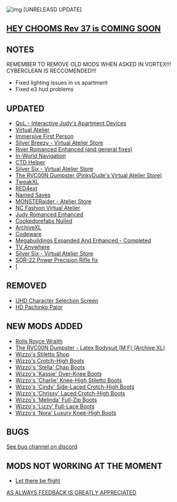 ![img](https://s11.gifyu.com/images/Cuty-od-Dreams-Logo-YellowUP.png)
[UNRELEASD UPDATE]

[HEY CHOOMS Rev 37 is COMING SOON ](https://)
-

NOTES
-

REMEMBER TO REMOVE OLD MODS WHEN ASKED IN VORTEX!!! 
CYBERCLEAN IS RECCOMENDED!!!
- Fixed lighting issues in vs apartment
- Fixed e3 hud problems

UPDATED
-

- [QoL - Interactive Judy's Apartment Devices](https://www.nexusmods.com/cyberpunk2077/mods/8099)
- [Virtual Atelier](https://www.nexusmods.com/cyberpunk2077/mods/2987)
- [Immersive First Person](https://www.nexusmods.com/cyberpunk2077/mods/2675?tab=description)
- [Silver Breezy - Virtual Atelier Store](https://www.nexusmods.com/cyberpunk2077/mods/7773?tab=description)
- [River Romanced Enhanced (and general fixes)](https://www.nexusmods.com/cyberpunk2077/mods/4870)
- [In-World Navigation](https://www.nexusmods.com/cyberpunk2077/mods/4583)
- [CTD Helper](https://www.nexusmods.com/cyberpunk2077/mods/5205)
- [Silver Six - Virtual Atelier Store](https://www.nexusmods.com/cyberpunk2077/mods/7032)
- [The RVC00N Dumpster (PinkyDude's Virtual Atelier Store)](https://www.nexusmods.com/cyberpunk2077/mods/5802?tab=description)
- [TweakXL](https://www.nexusmods.com/cyberpunk2077/mods/4197)
- [RED4ext](https://www.nexusmods.com/cyberpunk2077/mods/2380x)
- [Named Saves](https://www.nexusmods.com/cyberpunk2077/mods/4521x)
- [MONSTERaider - Atelier Store](https://www.nexusmods.com/cyberpunk2077/mods/7269)
- [NC Fashion Virtual Atelier](https://www.nexusmods.com/cyberpunk2077/mods/4805)
- [Judy Romanced Enhanced](https://www.nexusmods.com/cyberpunk2077/mods/4508)
- [Cookedprefabs Nulled](https://www.nexusmods.com/cyberpunk2077/mods/4789x)
- [ArchiveXL](https://www.nexusmods.com/cyberpunk2077/mods/4198?tab=descriptionx)
- [Codeware](https://www.nexusmods.com/cyberpunk2077/mods/7780x)
- [Megabuildings Expanded And Enhanced - Completed](https://www.nexusmods.com/cyberpunk2077/mods/7355?tab=description)
- [TV Anywhere](https://www.nexusmods.com/cyberpunk2077/mods/8162)
- [Silver Six - Virtual Atelier Store](https://www.nexusmods.com/cyberpunk2077/mods/7032)
- [SOR-22 Power Precision Rifle fix](https://www.nexusmods.com/cyberpunk2077/mods/8481)
- [

REMOVED
-

- [UHD Character Selection Screen](https://www.nexusmods.com/cyberpunk2077/mods/8119)
- [HD Pachinko Palor](https://www.nexusmods.com/cyberpunk2077/mods/8123)

NEW MODS ADDED 
-

- [Rolls Royce Wraith](https://www.nexusmods.com/cyberpunk2077/mods/8618?tab=description)
- [The RVC00N Dumpster - Latex Bodysuit (M F) (Archive XL)](https://www.nexusmods.com/cyberpunk2077/mods/8636?tab=descriptionx)
- [Wizzo's Stiletto Shop](https://www.nexusmods.com/cyberpunk2077/mods/7878?tab=description)
- [Wizzo's Crotch-High Boots](https://www.nexusmods.com/cyberpunk2077/mods/7812)
- [Wizzo's 'Stella' Chap Boots](https://www.nexusmods.com/cyberpunk2077/mods/8005?tab=description)
- [Wizzo's 'Kassie' Over-Knee Boots](https://www.nexusmods.com/cyberpunk2077/mods/7936)
- [Wizzo's 'Charlie' Knee-High Stiletto Boots](https://www.nexusmods.com/cyberpunk2077/mods/7844?tab=description)
- [Wizzo's 'Cindy' Side-Laced Crotch-High Boots](https://www.nexusmods.com/cyberpunk2077/mods/8366?tab=description)
- [Wizzo's 'Chrissy' Laced Crotch-High Boots](https://www.nexusmods.com/cyberpunk2077/mods/8458?tab=description)
- [Wizzo's 'Melinda' Full-Zip Boots](https://www.nexusmods.com/cyberpunk2077/mods/8514)
- [Wizzo's 'Lizzy' Full-Lace Boots](https://www.nexusmods.com/cyberpunk2077/mods/8548?tab=description)
- [Wizzo's 'Nora' Luxury Knee-High Boots](https://www.nexusmods.com/cyberpunk2077/mods/8624)

BUGS
-

 [See bug channel on discord](https://discord.gg/xZNztPjA2u)
 

MODS NOT WORKING AT THE MOMENT 
-

- [Let there be flight]()

[AS ALWAYS FEEDBACK IS GREATLY APPRECIATED](https://)

